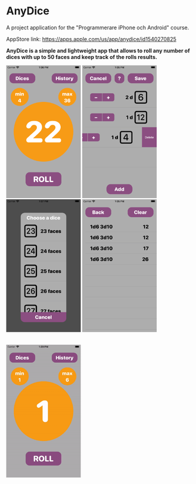 # AnyDice

A project application for the "Programmerare iPhone och Android" course.

AppStore link: https://apps.apple.com/us/app/anydice/id1540270825

**AnyDice is a simple and lightweight app that allows to roll any number of dices with up to 50 faces and keep track of the rolls results.**
<p float="left">
  <img src="AnyDice_01.png" alt="AnyDice_01" width="200"/>
  <img src="AnyDice_03.png" alt="AnyDice_03" width="200"/>
  <img src="AnyDice_04.png" alt="AnyDice_04" width="200"/>
  <img src="AnyDice_02.png" alt="AnyDice_02" width="200"/>
</p>
<br />
<img src="AnyDice.gif" alt="AnyDice" width="200"/>
